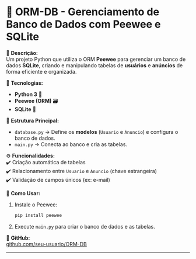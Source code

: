 # 📁 ORM-DB - Gerenciamento de Banco de Dados com Peewee e SQLite   

🚀 **Descrição:**  
Um projeto Python que utiliza o ORM **Peewee** para gerenciar um banco de dados **SQLite**, criando e manipulando tabelas de **usuários** e **anúncios** de forma eficiente e organizada.  

🔧 **Tecnologias:**  
- **Python 3** 🐍  
- **Peewee (ORM)** 🗃️  
- **SQLite** 💾  

📂 **Estrutura Principal:**  
- `database.py` → Define os **modelos** (`Usuario` e `Anuncio`) e configura o banco de dados.  
- `main.py` → Conecta ao banco e cria as tabelas.  

⚙️ **Funcionalidades:**  
✔️ Criação automática de tabelas  
✔️ Relacionamento entre `Usuario` e `Anuncio` (chave estrangeira)  
✔️ Validação de campos únicos (ex: e-mail)  

📌 **Como Usar:**  
1. Instale o Peewee:  
   ```sh
   pip install peewee
   ```  
2. Execute `main.py` para criar o banco de dados e as tabelas.  

🔗 **GitHub:**  
[github.com/seu-usuario/ORM-DB](https://github.com/odiegosilva1/ORM-DB)    

---


